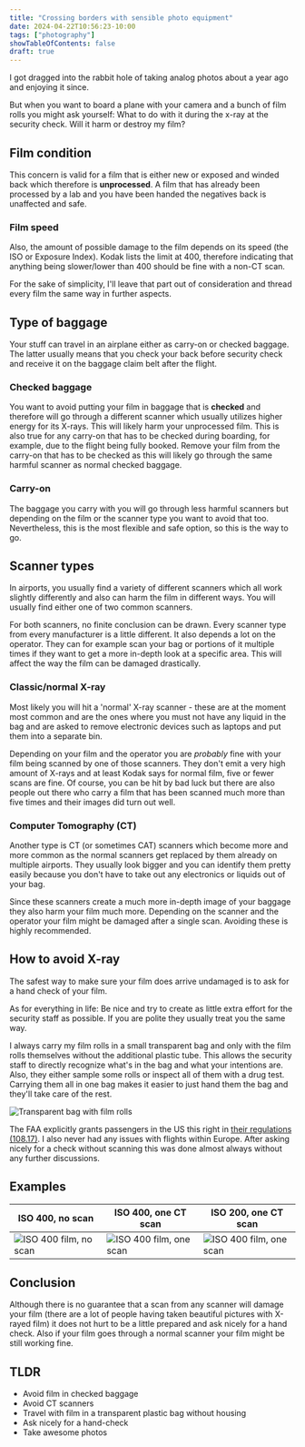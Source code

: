 ```yaml
---
title: "Crossing borders with sensible photo equipment"
date: 2024-04-22T10:56:23-10:00
tags: ["photography"]
showTableOfContents: false
draft: true
---
```

I got dragged into the rabbit hole of taking analog photos about a year ago and enjoying it since.

But when you want to board a plane with your camera and a bunch of film rolls you might ask yourself:
What to do with it during the x-ray at the security check. Will it harm or destroy my film?

## Film condition
This concern is valid for a film that is either new or exposed and winded back which therefore is **unprocessed**. A film that has already been processed by a lab and you have been handed the negatives back is unaffected and safe.

### Film speed
Also, the amount of possible damage to the film depends on its speed (the ISO or Exposure Index). Kodak lists the limit at 400, therefore indicating that anything being slower/lower than 400 should be fine with a non-CT scan.

For the sake of simplicity, I'll leave that part out of consideration and thread every film the same way in further aspects.

## Type of baggage
Your stuff can travel in an airplane either as carry-on or checked baggage. The latter usually means that you check your back before security check and receive it on the baggage claim belt after the flight.

### Checked baggage
You want to avoid putting your film in baggage that is **checked** and therefore will go through a different scanner which usually utilizes higher energy for its X-rays. This will likely harm your unprocessed film. This is also true for any carry-on that has to be checked during boarding, for example, due to the flight being fully booked. Remove your film from the carry-on that has to be checked as this will likely go through the same harmful scanner as normal checked baggage.

### Carry-on
The baggage you carry with you will go through less harmful scanners but depending on the film or the scanner type you want to avoid that too. Nevertheless, this is the most flexible and safe option, so this is the way to go.

## Scanner types
In airports, you usually find a variety of different scanners which all work slightly differently and also can harm the film in different ways. You will usually find either one of two common scanners.

For both scanners, no finite conclusion can be drawn. Every scanner type from every manufacturer is a little different. It also depends a lot on the operator. They can for example scan your bag or portions of it multiple times if they want to get a more in-depth look at a specific area. This will affect the way the film can be damaged drastically.

### Classic/normal X-ray
Most likely you will hit a 'normal' X-ray scanner - these are at the moment most common and are the ones where you must not have any liquid in the bag and are asked to remove electronic devices such as laptops and put them into a separate bin.

Depending on your film and the operator you are *probably* fine with your film being scanned by one of those scanners. They don't emit a very high amount of X-rays and at least Kodak says for normal film, five or fewer scans are fine. Of course, you can be hit by bad luck but there are also people out there who carry a film that has been scanned much more than five times and their images did turn out well.

### Computer Tomography (CT)
Another type is CT (or sometimes CAT) scanners which become more and more common as the normal scanners get replaced by them already on multiple airports. They usually look bigger and you can identify them pretty easily because you don't have to take out any electronics or liquids out of your bag.

Since these scanners create a much more in-depth image of your baggage they also harm your film much more. Depending on the scanner and the operator your film might be damaged after a single scan. Avoiding these is highly recommended.

## How to avoid X-ray
The safest way to make sure your film does arrive undamaged is to ask for a hand check of your film.

As for everything in life: Be nice and try to create as little extra effort for the security staff as possible. If you are polite they usually treat you the same way.

I always carry my film rolls in a small transparent bag and only with the film rolls themselves without the additional plastic tube. This allows the security staff to directly recognize what's in the bag and what your intentions are. Also, they either sample some rolls or inspect all of them with a drug test. Carrying them all in one bag makes it easier to just hand them the bag and they'll take care of the rest.

![](/img/sensible-equipment/1.jpg "Transparent bag with film rolls")

The FAA explicitly grants passengers in the US this right in [their regulations (108.17)](https://www.govinfo.gov/content/pkg/CFR-1998-title14-vol2/pdf/CFR-1998-title14-vol2-sec108-17.pdf). I also never had any issues with flights within Europe. After asking nicely for a check without scanning this was done almost always without any further discussions.

## Examples
|ISO 400, no scan|ISO 400, one CT scan| ISO 200, one CT scan|
|-|-|-|
| ![ISO 400 film, no scan](https://www.kodak.com/global/images/en/service/tib/tib5201o.JPG "Picture by [Kodak](https://www.kodak.com/global/en/service/tib/tib5201.shtml)") | ![ISO 400 film, one scan](https://www.kodak.com/global/images/en/service/tib/tib5201p.JPG "Picture by [Kodak](https://www.kodak.com/global/en/service/tib/tib5201.shtml)") | ![ISO 400 film, one scan](https://www.kodak.com/global/images/en/service/tib/tib5201r.jpg "Picture by [Kodak](https://www.kodak.com/global/en/service/tib/tib5201.shtml)") |

## Conclusion
Although there is no guarantee that a scan from any scanner will damage your film (there are a lot of people having taken beautiful pictures with X-rayed film) it does not hurt to be a little prepared and ask nicely for a hand check. Also if your film goes through a normal scanner your film might be still working fine.

## TLDR
- Avoid film in checked baggage
- Avoid CT scanners
- Travel with film in a transparent plastic bag without housing
- Ask nicely for a hand-check
- Take awesome photos